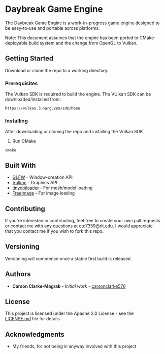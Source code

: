 # Daybreak Game Engine

The Daybreak Game Engine is a work-in-progress game engine designed to be easy-to-use and portable across platforms.

Note: This document assumes that the engine has been ported to CMake-deployable build system and the change from OpenGL to Vulkan.

## Getting Started

Download or clone the repo to a working directory.

### Prerequisites

The Vulkan SDK is required to build the engine. The VUlkan SDK can be downloaded/installed from: 

```
https://vulkan.lunarg.com/sdk/home
```

### Installing

After downloading or cloning the repo and installing the Vulkan SDK

1. Run CMake

```
cmake
```

## Built With

* [GLFW](https://www.glfw.org/) - Window-creation API
* [Vulkan](https://www.khronos.org/vulkan/) - Graphics API
* [tinyobjloader](https://github.com/syoyo/tinyobjloader) - For mesh/model loading
* [FreeImage](https://freeimage.sourceforge.net) - For image loading

## Contributing

If you're interested in contributing, feel free to create your own pull requests or contact me with any questions at ctc7359@rit.edu. I would appreciate that you contact me if you wish to fork this repo.

## Versioning

Versioning will commence once a stable first build is released.

## Authors

* **Carson Clarke-Magrab** - *Initial work* - [carsonclarke570](https://github.com/carsonclarke570)

## License

This project is licensed under the Apache 2.0 License - see the [LICENSE.md](LICENSE.md) file for details

## Acknowledgments

* My friends, for not being in anyway involved with this project

